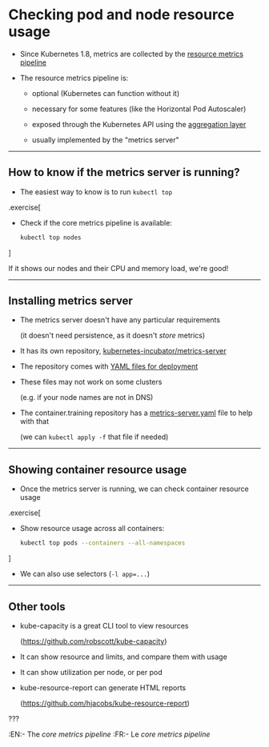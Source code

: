 # Checking pod and node resource usage

- Since Kubernetes 1.8, metrics are collected by the [resource metrics pipeline](https://kubernetes.io/docs/tasks/debug-application-cluster/resource-metrics-pipeline/)

- The resource metrics pipeline is:

  - optional (Kubernetes can function without it)

  - necessary for some features (like the Horizontal Pod Autoscaler)

  - exposed through the Kubernetes API using the [aggregation layer](https://kubernetes.io/docs/concepts/extend-kubernetes/api-extension/apiserver-aggregation/)

  - usually implemented by the "metrics server"

---

## How to know if the metrics server is running?

- The easiest way to know is to run `kubectl top`

.exercise[

- Check if the core metrics pipeline is available:
  ```bash
  kubectl top nodes
  ```

]

If it shows our nodes and their CPU and memory load, we're good!

---

## Installing metrics server

- The metrics server doesn't have any particular requirements

  (it doesn't need persistence, as it doesn't *store* metrics)

- It has its own repository, [kubernetes-incubator/metrics-server](https://github.com/kubernetes-incubator/metrics-server)

- The repository comes with [YAML files for deployment](https://github.com/kubernetes-incubator/metrics-server/tree/master/deploy/1.8%2B)

- These files may not work on some clusters

  (e.g. if your node names are not in DNS)

- The container.training repository has a [metrics-server.yaml](https://github.com/otomato-gh/container.training/blob/master/k8s/metrics-server.yaml#L90) file to help with that

  (we can `kubectl apply -f` that file if needed)

---

## Showing container resource usage

- Once the metrics server is running, we can check container resource usage

.exercise[

- Show resource usage across all containers:
  ```bash
  kubectl top pods --containers --all-namespaces
  ```
]

- We can also use selectors (`-l app=...`)

---

## Other tools

- kube-capacity is a great CLI tool to view resources

  (https://github.com/robscott/kube-capacity)

- It can show resource and limits, and compare them with usage

- It can show utilization per node, or per pod

- kube-resource-report can generate HTML reports

  (https://github.com/hjacobs/kube-resource-report)

???

:EN:- The *core metrics pipeline*
:FR:- Le *core metrics pipeline*
